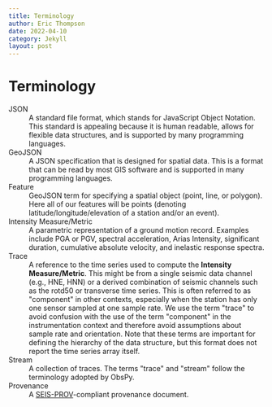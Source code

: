 ```yaml
---
title: Terminology
author: Eric Thompson
date: 2022-04-10
category: Jekyll
layout: post
---
```


# Terminology

<dl>
  <dt>JSON</dt>
    <dd>
      A standard file format, which stands for JavaScript Object Notation. 
      This standard is appealing because it is human readable, allows for 
      flexible data structures, and is supported by many programming languages.
</dd>
  <dt>GeoJSON</dt>
    <dd>
      A JSON specification that is designed for spatial data. This is a 
      format that can be read by most GIS software and is supported in many 
      programming languages.
    </dd>
  <dt>Feature</dt>
    <dd>
      GeoJSON term for specifying a spatial object (point, line, or polygon).
      Here all of our features will be points (denoting 
      latitude/longitude/elevation of a station and/or an event).
    </dd>
  <dt>Intensity Measure/Metric</dt>
    <dd>
      A parametric representation of a ground motion record. Examples include
      PGA or PGV, spectral acceleration, Arias Intensity, significant duration, 
      cumulative absolute velocity, and inelastic response spectra.
    </dd>
  <dt>Trace</dt>
    <dd>
      A reference to the time series used to compute the <b>Intensity 
      Measure/Metric</b>. This might be from a single seismic data channel 
      (e.g., HNE, HNN) or a derived combination of seismic channels such as the
      rotd50 or transverse time series. This is often referred to as 
      "component" in other contexts, especially when the station has only one 
      sensor sampled at one sample rate. We use the term "trace" to avoid 
      confusion with the use of the term "component" in the instrumentation 
      context and therefore avoid assumptions about sample rate and 
      orientation. Note that these terms are important for defining the 
      hierarchy of the data structure, but this format does not report the time 
      series array itself.
    </dd>
  <dt>Stream</dt>
    <dd>
      A collection of traces. The terms "trace" and "stream" follow the
      terminology adopted by ObsPy.
    </dd>
  <dt>Provenance</dt>
    <dd>
      A 
      <a href="http://seismicdata.github.io/SEIS-PROV/">SEIS-PROV</a>-compliant 
      provenance document.
    </dd>
</dl>